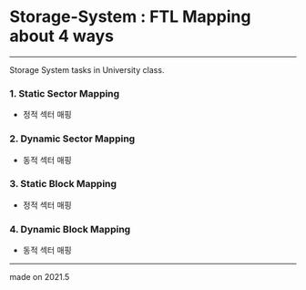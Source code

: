 # Storage-System : FTL Mapping about 4 ways
-----------------------------------------------------------------------------------
Storage System tasks in University class.

### 1. Static Sector Mapping
 - 정적 섹터 매핑
### 2. Dynamic Sector Mapping
 - 동적 섹터 매핑
### 3. Static Block Mapping
 - 정적 섹터 매핑
### 4. Dynamic Block Mapping
 - 동적 섹터 매핑
------------------------------------------------------------------------------------
made on 2021.5
